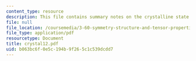 ```yaml
---
content_type: resource
description: This file contains summary notes on the crystalline state.
file: null
file_location: /coursemedia/3-60-symmetry-structure-and-tensor-properties-of-materials-fall-2005/b063bc6f0e5c194b9f265c1c539dcdd7_crystal12.pdf
file_type: application/pdf
resourcetype: Document
title: crystal12.pdf
uid: b063bc6f-0e5c-194b-9f26-5c1c539dcdd7
---
```

